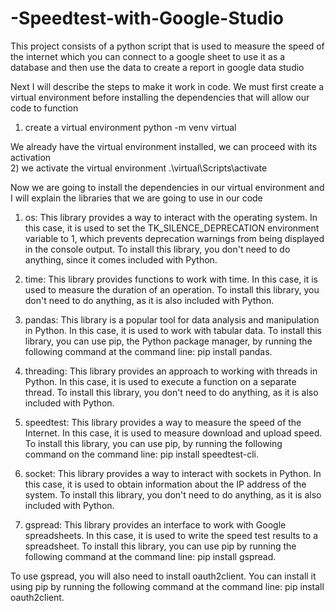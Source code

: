 # -Speedtest-with-Google-Studio
This project consists of a python script that is used to measure the speed of the internet which you can connect to a google sheet to use it as a database and then use the data to create a report in google data studio



Next I will describe the steps to make it work in code.
We must first create a virtual environment before installing the dependencies that will allow our code to function

1) create a virtual environment python -m venv virtual

We already have the virtual environment installed, we can proceed with its activation    
   2) we activate the virtual environment 
    .\virtual\Scripts\activate
    
Now we are going to install the dependencies in our virtual environment
and I will explain the libraries that we are going to use in our code


1) os: This library provides a way to interact with the operating system. In this case, it is used to set the TK_SILENCE_DEPRECATION environment variable to 1, which prevents deprecation warnings from being displayed in the console output.
To install this library, you don't need to do anything, since it comes included with Python.

2) time: This library provides functions to work with time. In this case, it is used to measure the duration of an operation.
To install this library, you don't need to do anything, as it is also included with Python.

3) pandas: This library is a popular tool for data analysis and manipulation in Python. In this case, it is used to work with tabular data.
To install this library, you can use pip, the Python package manager, by running the following command at the command line: pip install pandas.

4) threading: This library provides an approach to working with threads in Python. In this case, it is used to execute a function on a separate thread.
To install this library, you don't need to do anything, as it is also included with Python.

5) speedtest: This library provides a way to measure the speed of the Internet. In this case, it is used to measure download and upload speed.
To install this library, you can use pip, by running the following command on the command line: pip install speedtest-cli.

6) socket: This library provides a way to interact with sockets in Python. In this case, it is used to obtain information about the IP address of the system.
To install this library, you don't need to do anything, as it is also included with Python.

7) gspread: This library provides an interface to work with Google spreadsheets. In this case, it is used to write the speed test results to a spreadsheet.
To install this library, you can use pip by running the following command at the command line: pip install gspread.

To use gspread, you will also need to install oauth2client. You can install it using pip by running the following command at the command line: pip install oauth2client.    
    
